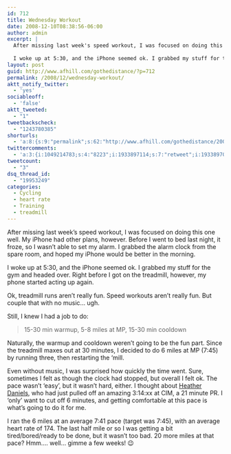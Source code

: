 ```yaml
---
id: 712
title: Wednesday Workout
date: 2008-12-10T08:38:56-06:00
author: admin
excerpt: |
  After missing last week's speed workout, I was focused on doing this one well. My iPhone had other plans, however. Before I went to bed last night, it froze, so I wasn't able to set my alarm. I grabbed the alarm clock from the spare room, and hoped my iPhone would be better in the morning.
  
  I woke up at 5:30, and the iPhone seemed ok. I grabbed my stuff for the gym and headed over. Right before I got on the treadmill, however, my phone started acting up again.
layout: post
guid: http://www.afhill.com/gothedistance/?p=712
permalink: /2008/12/wednesday-workout/
aktt_notify_twitter:
  - 'yes'
sociableoff:
  - 'false'
aktt_tweeted:
  - "1"
tweetbackscheck:
  - "1243780385"
shorturls:
  - 'a:8:{s:9:"permalink";s:62:"http://www.afhill.com/gothedistance/2008/12/wednesday-workout/";s:7:"tinyurl";s:25:"http://tinyurl.com/6lts8j";s:4:"isgd";s:17:"http://is.gd/gwXe";s:5:"bitly";s:20:"http://bit.ly/4D789u";s:5:"snipr";s:22:"http://snipr.com/adz1n";s:5:"snurl";s:22:"http://snurl.com/adz1n";s:7:"snipurl";s:24:"http://snipurl.com/adz1n";s:4:"trim";s:17:"http://tr.im/aise";}'
twittercomments:
  - 'a:3:{i:1049214783;s:4:"8223";i:1933897114;s:7:"retweet";i:1933897034;s:7:"retweet";}'
tweetcount:
  - "3"
dsq_thread_id:
  - "19953249"
categories:
  - Cycling
  - heart rate
  - Training
  - treadmill
---
```

After missing last week&#8217;s speed workout, I was focused on doing this one well. My iPhone had other plans, however. Before I went to bed last night, it froze, so I wasn&#8217;t able to set my alarm. I grabbed the alarm clock from the spare room, and hoped my iPhone would be better in the morning.

I woke up at 5:30, and the iPhone seemed ok. I grabbed my stuff for the gym and headed over. Right before I got on the treadmill, however, my phone started acting up again.

<!--more-->Ok, treadmill runs aren&#8217;t really fun. Speed workouts aren&#8217;t really fun. But couple that with no music&#8230; ugh.

Still, I knew I had a job to do:

> 15-30 min warmup, 5-8 miles at MP, 15-30 min cooldown

Naturally, the warmup and cooldown weren&#8217;t going to be the fun part. Since the treadmill maxes out at 30 minutes, I decided to do 6 miles at MP (7:45) by running three, then restarting the &#8216;mill. 

Even without music, I was surprised how quickly the time went. Sure, sometimes I felt as though the clock had stopped, but overall I felt ok. The pace wasn&#8217;t &#8216;easy&#8217;, but it wasn&#8217;t hard, either. I thought about [Heather Daniels](http://heatherdaniel.wordpress.com/2008/12/09/cim-2008-race-report/ "Heather Daniels"), who had just pulled off an amazing 3:14:xx at CIM, a 21 minute PR. I &#8216;only&#8217; want to cut off 6 minutes, and getting comfortable at this pace is what&#8217;s going to do it for me.

I ran the 6 miles at an average 7:41 pace (target was 7:45), with an average heart rate of 174. The last half mile or so I was getting a bit tired/bored/ready to be done, but it wasn&#8217;t too bad. 20 more miles at that pace? Hmm&#8230;. well&#8230; gimme a few weeks! 😉